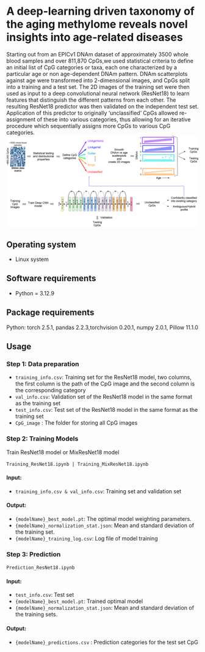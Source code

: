 # A deep-learning driven taxonomy of the aging methylome reveals novel insights into age-related diseases
Starting out from an EPICv1 DNAm dataset of approximately 3500 whole blood samples and over 811,870 CpGs,we used statistical criteria to define an initial list of CpG categories or taxa, each one characterized by a particular age or non age-dependent DNAm pattern. DNAm scatterplots against age were transformed into 2-dimensional images, and CpGs split into a training and a test set. The 2D images of the training set were then used as input to a deep convolutional neural network (ResNet18) to learn features that distinguish the different patterns from each other. The resulting ResNet18 predictor was then validated on the independent test set. Application of this predictor to originally ‘unclassified’ CpGs allowed re-assignment of these into various categories, thus allowing for an iterative procedure which sequentially assigns more CpGs to various CpG categories. 
![Workflow](./Figure/Workflow.png)


<!-- Operating system -->
## Operating system

+ Linux system

<!-- Softeware requirements -->
## Software requirements
+ Python = 3.12.9


<!-- Softeware requirements -->
## Package requirements
Python: torch 2.5.1, pandas 2.2.3,torchvision 0.20.1, numpy 2.0.1, Pillow 11.1.0

<!-- Usage -->
## Usage

### Step 1: Data preparation
+ `training_info.csv`: Training set for the ResNet18 model, two columns, the first column is the path of the CpG image and the second column is the corresponding category
+ `val_info.csv`: Validation set of the ResNet18 model in the same format as the training set
+ `test_info.csv`: Test set of the ResNet18 model in the same format as the training set
+ `CpG_image` : The folder for storing all CpG images

### Step 2: Training Models
Train ResNet18 model or MixResNet18 model
```
Training_ResNet18.ipynb | Training_MixResNet18.ipynb
```
#### Input:

+ `training_info.csv & val_info.csv`: Training set and validation set

#### Output:

+ `{modelName}_best_model.pt`: The optimal model weighting parameters.
+ `{modelName}_normalization_stat.json`: Mean and standard deviation of the training set.
+ `{modelName}_training_log.csv`: Log file of model training
### Step 3: Prediction

```
Prediction_ResNet18.ipynb
```
#### Input:
+ `test_info.csv`: Test set
+ `{modelName}_best_model.pt`: Trained optimal model
+ `{modelName}_normalization_stat.json`: Mean and standard deviation of the training sets.
#### Output:

+ `{modelName}_predictions.csv` : Prediction categories for the test set CpG

